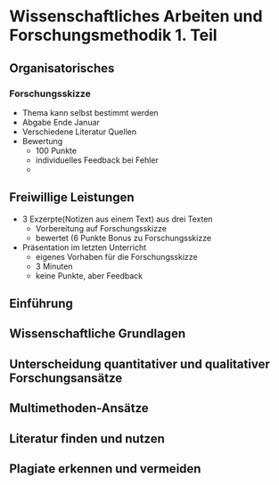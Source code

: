 # Wissenschaftliches Arbeiten und Forschungsmethodik 1. Teil

## Organisatorisches

### Forschungsskizze
- Thema kann selbst bestimmt werden
- Abgabe Ende Januar
- Verschiedene Literatur Quellen
- Bewertung
	- 100 Punkte
	- individuelles Feedback bei Fehler
	- 

## Freiwillige Leistungen
- 3 Exzerpte(Notizen aus einem Text) aus drei Texten
	- Vorbereitung auf Forschungsskizze
	- bewertet (6 Punkte Bonus zu Forschungsskizze
- Präsentation im letzten Unterricht
	- eigenes Vorhaben für die Forschungsskizze
	- 3 Minuten
	- keine Punkte, aber Feedback

## Einführung

## Wissenschaftliche Grundlagen

## Unterscheidung quantitativer und qualitativer Forschungsansätze

## Multimethoden-Ansätze

## Literatur finden und nutzen

## Plagiate erkennen und vermeiden
